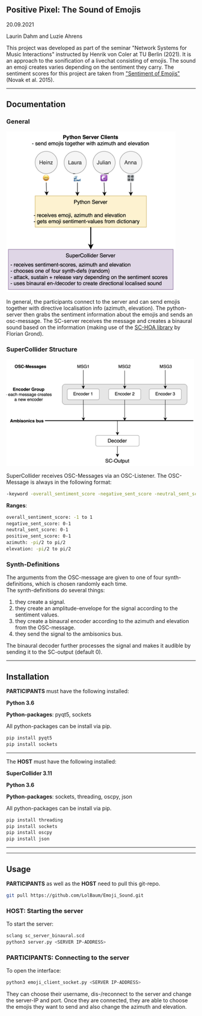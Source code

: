 ## Positive Pixel: The Sound of Emojis
20.09.2021

Laurin Dahm and Luzie Ahrens

This project was developed as part of the seminar "Network Systems for Music Interactions" instructed by Henrik von Coler at TU Berlin (2021). It is an approach to the sonification of a livechat consisting of emojis. The sound an emoji creates varies depending on the sentiment they carry. The sentiment scores for this project are taken from ["Sentiment of Emojis"](https://journals.plos.org/plosone/article?id=10.1371/journal.pone.0144296) (Novak et al. 2015).
 ________________________________________________________________________________________________

## Documentation

### General

<img src="other/program_exp.png" width="450"/>

In general, the participants connect to the server and can send emojis together with directive localisation info (azimuth, elevation). The python-server then grabs the sentiment information about the emojis and sends an osc-message. The SC-server receives the message and creates a binaural sound based on the information (making use of the [SC-HOA library](https://github.com/florian-grond/SC-HOA) by Florian Grond).

### SuperCollider Structure

<img src="other/SC_struct.png" width="500"/>

SuperCollider receives OSC-Messages via an OSC-Listener. The OSC-Message is always in the following format:

```bash
-keyword -overall_sentiment_score -negative_sent_score -neutral_sent_score -positive_sent_score -azimuth -elevation
```

**Ranges**:<br>
```bash
overall_sentiment_score: -1 to 1
negative_sent_score: 0-1
neutral_sent_score: 0-1
positive_sent_score: 0-1
azimuth: -pi/2 to pi/2
elevation: -pi/2 to pi/2
```

### Synth-Definitions
The arguments from the OSC-message are given to one of four synth-definitions, which is chosen randomly each time.<br>
The synth-definitions do several things:<br>

1. they create a signal.<br>
2. they create an amplitude-envelope for the signal according to the sentiment values.<br>
3. they create a binaural encoder according to the azimuth and elevation from the OSC-message.<br>
4. they send the signal to the ambisonics bus.

The binaural decoder further processes the signal and makes it audible by sending it to the SC-output (default 0).

________________________________________________________________________________________________

## Installation
**PARTICIPANTS** must have the following installed:

**Python 3.6**

**Python-packages**: pyqt5, sockets

All python-packages can be install via pip.

```bash
pip install pyqt5
pip install sockets
```


________________________________________________________________________________________________
The **HOST** must have the following installed:

**SuperCollider 3.11**

**Python 3.6**

**Python-packages**: sockets, threading, oscpy, json

All python-packages can be install via pip.

```bash
pip install threading
pip install sockets
pip install oscpy
pip install json
```
________________________________________________________________________________________________
________________________________________________________________________________________________

## Usage

**PARTICIPANTS** as well as the **HOST** need to pull this git-repo.

```bash
git pull https://github.com/LolBaum/Emoji_Sound.git
```

### HOST: Starting the server
To start the server:
```bash
sclang sc_server_binaural.scd 
python3 server.py <SERVER IP-ADDRESS>
```


### PARTICIPANTS: Connecting to the server
To open the interface: 
```bash
python3 emoji_client_socket.py <SERVER IP-ADDRESS>
```


They can choose their username, dis-/reconnect to the server and change the server-IP and port.
Once they are connected, they are able to choose the emojis they want to send and also change the azimuth and elevation.



